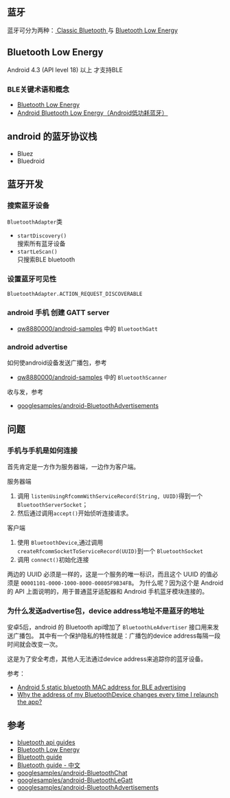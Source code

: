 
[1]: https://developer.android.com/guide/topics/connectivity/bluetooth.html?hl=zh-cn "API Guides"
[2]: https://developer.android.com/guide/topics/connectivity/bluetooth.html "Classic Bluetooth"
[3]: https://developer.android.com/guide/topics/connectivity/bluetooth-le.html#terms "Bluetooth Low Energy"

## 蓝牙

蓝牙可分为两种：[ Classic Bluetooth ][2] 与 [ Bluetooth Low Energy ][3]

## Bluetooth Low Energy

Android 4.3 (API level 18) 以上 才支持BLE

### BLE关键术语和概念

* [Bluetooth Low Energy]( https://developer.android.com/guide/topics/connectivity/bluetooth-le.html#terms ) 
* [Android Bluetooth Low Energy（Android低功耗蓝牙）](http://blog.csdn.net/qinxiandiqi/article/details/40741269)

## android 的蓝牙协议栈

* Bluez
* Bluedroid

## 蓝牙开发

### 搜索蓝牙设备

`BluetoothAdapter`类
* `startDiscovery()`   
    搜索所有蓝牙设备
* `startLeScan()`  
    只搜索BLE bluetooth

### 设置蓝牙可见性

`BluetoothAdapter.ACTION_REQUEST_DISCOVERABLE`

### android 手机 创建 GATT server

* [qw8880000/android-samples](https://github.com/qw8880000/android-samples) 中的 `BluetoothGatt`

### android advertise

如何使android设备发送广播包，参考
* [qw8880000/android-samples](https://github.com/qw8880000/android-samples) 中的 `BluetoothScanner`

收与发，参考
* [googlesamples/android-BluetoothAdvertisements](https://github.com/googlesamples/android-BluetoothAdvertisements)

## 问题

### 手机与手机是如何连接

首先肯定是一方作为服务器端，一边作为客户端。

服务器端
1. 调用 `listenUsingRfcommWithServiceRecord(String, UUID)`得到一个 `BluetoothServerSocket`；
1. 然后通过调用`accept()`开始侦听连接请求。

客户端
1. 使用 `BluetoothDevice`,通过调用 `createRfcommSocketToServiceRecord(UUID)`到一个 `BluetoothSocket`
1. 调用 `connect()`初始化连接

两边的 UUID 必须是一样的，这是一个服务的唯一标识，而且这个 UUID 的值必须是 `00001101-0000-1000-8000-00805F9B34FB`。
为什么呢？因为这个是 Android 的 API 上面说明的，用于普通蓝牙适配器和 Android 手机蓝牙模块连接的。

### 为什么发送advertise包，device address地址不是蓝牙的地址

安卓5后，android 的 Bluetooth api增加了 `BluetoothLeAdvertiser` 接口用来发送广播包。
其中有一个保护隐私的特性就是：广播包的device address每隔一段时间就会改变一次。

这是为了安全考虑，其他人无法通过device address来追踪你的蓝牙设备。


参考：
* [Android 5 static bluetooth MAC address for BLE advertising](http://stackoverflow.com/questions/28602672/android-5-static-bluetooth-mac-address-for-ble-advertising)
* [Why the address of my BluetoothDevice changes every time I relaunch the app?](http://stackoverflow.com/questions/36180407/why-the-address-of-my-bluetoothdevice-changes-every-time-i-relaunch-the-app)

## 参考

* [bluetooth api guides](https://developer.android.google.cn/guide/topics/connectivity/bluetooth.html?hl=zh-cn)
* [Bluetooth Low Energy](https://developer.android.google.cn/guide/topics/connectivity/bluetooth-le.html?hl=zh-cn)
* [Bluetooth guide](https://developer.android.com/guide/topics/connectivity/bluetooth.html)
* [Bluetooth guide - 中文](http://www.jianshu.com/p/fc46c154eb77)
* [googlesamples/android-BluetoothChat](https://github.com/googlesamples/android-BluetoothChat)
* [googlesamples/android-BluetoothLeGatt](https://github.com/googlesamples/android-BluetoothLeGatt)
* [googlesamples/android-BluetoothAdvertisements](https://github.com/googlesamples/android-BluetoothAdvertisements)

